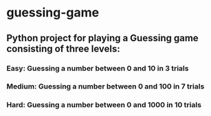 # guessing-game
## Python project for playing a Guessing game consisting of three levels:
### Easy: Guessing a number between 0 and 10 in 3 trials
### Medium: Guessing a number between 0 and 100 in 7 trials
### Hard: Guessing a number between 0 and 1000 in 10 trials
